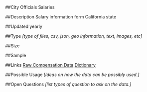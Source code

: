 ##City Officials Salaries

##Description
Salary information form California state

##Updated
yearly

##Type
*[type of files, csv, json, geo information, text, images, etc]*

##Size

##Sample

##Links
[Raw Compensation Data](http://gcc.sco.ca.gov/Reports/RawExport.aspx#2012_1)
[Dictionary](http://gcc.sco.ca.gov/Reports/DataDictionary.aspx)


##Possible Usage
*[Ideas on how the data can be possibly used.]*

##Open Questions
*[list types of question to ask on the data.]*
